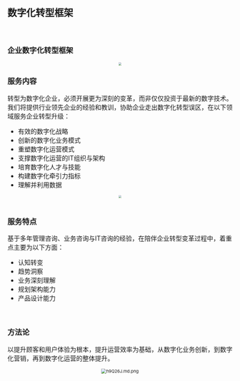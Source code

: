 ## 数字化转型框架

<br>

### 企业数字化转型框架

<div align="center"><img src="https://z3.ax1x.com/2021/08/28/h1oZkT.png" style="zoom:40%;" /></div>

### 服务内容

转型为数字化企业，必须开展更为深刻的变革，而非仅仅投资于最新的数字技术。我们将提供行业领先企业的经验和教训，协助企业走出数字化转型误区，在以下领域服务企业转型升级：

* 有效的数字化战略
* 创新的数字化业务模式
* 重塑数字化运营模式
* 支撑数字化运营的IT组织与架构
* 培育数字化人才与技能
* 构建数字化牵引力指标
* 理解并利用数据
<div align="center"><img src="https://z3.ax1x.com/2021/08/23/h9mG7T.png" style="zoom:40%;" /></div>
<br>

### 服务特点

基于多年管理咨询、业务咨询与IT咨询的经验，在陪伴企业转型变革过程中，着重点主要为以下方面：

* 认知转变
* 趋势洞察
* 业务深刻理解
* 规划架构能力
* 产品设计能力

<br>

### 方法论

以提升顾客和用户体验为根本，提升运营效率为基础，从数字化业务创新，到数字化营销，再到数字化运营的整体提升。

<div align="center"><img src="https://z3.ax1x.com/2021/08/23/h9Q26J.md.png" alt="h9Q26J.md.png" style="zoom:68%;" /></div>





